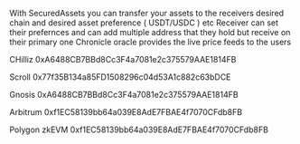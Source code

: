 
With SecuredAssets you can transfer your assets to the receivers desired chain and desired asset preference ( USDT/USDC ) etc
Receiver can set their prefernces and can add multiple address that they hold but receive on their primary one
Chronicle oracle provides the live price feeds to the users 




CHilliz 0xA6488CB7BBd8Cc3F4a7081e2c375579AAE1814FB


Scroll 0x77f35B134a85FD1508296c04d53A1c882c63bDCE

Gnosis 0xA6488CB7BBd8Cc3F4a7081e2c375579AAE1814FB

Arbitrum 0xf1EC58139bb64a039E8AdE7FBAE4f7070CFdb8FB

Polygon zkEVM 0xf1EC58139bb64a039E8AdE7FBAE4f7070CFdb8FB



